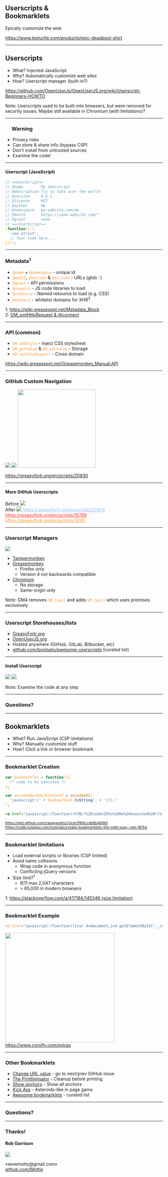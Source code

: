 <!-- .slide: data-background="#000 url(https://raw.githubusercontent.com/Mottie/Presentations/master/userscripts/images/epic-deadpool-t-shirt-teeturtle-marvel_800x.jpg) no-repeat center 50%" -->

<style>
/* First slide */
#userscripts-bookmarklets { margin-top: 100px; font-size: 1em; }
.reveal section img { border: 0; }
.reveal .backgrounds .slide-background[data-background-hash^="url(https"] { background-size: 30% auto !important; }
.reveal h2, .reveal p, .reveal a { text-shadow:1px 1px 2px #000, 0 0 1em #000, 0 0 0.2em #000; }
/* rest of the slides */
pre { white-space: pre-wrap; word-break: break-all; }
code { color: #FB9632; }
.header-icon { height: 1em; vertical-align: text-bottom; }
.reveal section img { background: transparent; border-color: #333; }
.line-through.visible { text-decoration: line-through; }
.reveal strong { color: #555; font-size: .7em; }
.reveal .small-font, .reveal .bottom-link { font-size: 0.5em; }
.reveal .med-font { font-size: 0.75em; }
.reveal .bottom-link { position:relative; bottom: -100px; }
.reveal .flex-row { display: flex; justify-content: space-evenly; }
.reveal .flex-row img { width: 40%; }
.reveal .flex-row2 { display: flex; }
.reveal .flex-row2 > div { width: 50%; }
.reveal .flex-row2 a { display: block; margin-bottom: 0.5em; }
</style>

## Userscripts &<br>Bookmarklets

<p class="image-placeholder"></p>

Epically customize the web

<a class="bottom-link" href="https://www.teeturtle.com/products/epic-deadpool-shirt">
  https://www.teeturtle.com/products/epic-deadpool-shirt
</a>

---

## Userscripts

- What? Injected JavaScript
- Why? Automatically customize web sites
- How? Userscript manager (built-in?)

<a class="bottom-link" href="https://github.com/OpenUserJs/OpenUserJS.org/wiki/Userscript-Beginners-HOWTO">
  https://github.com/OpenUserJs/OpenUserJS.org/wiki/Userscript-Beginners-HOWTO
</a>

Note: Userscripts used to be built-into browsers, but were removed for security issues. Maybe still available in Chromium (with limitations)?

---

### <img src="https://raw.githubusercontent.com/Mottie/Presentations/master/userscripts/images/warning.png" class="header-icon" /> Warning

- Privacy risks
- Can store & share info (bypass CSP)
- Don't install from untrusted sources
- Examine the code!

---

#### Userscript (JavaScript)

```js
// ==UserScript==
// @name        My Userscript
// @description Try to take over the world!
// @version     0.0.1
// @license     MIT
// @author      Me
// @namespace   my-website.com/me
// @match       https://some-website.com/*
// @grant       none
// ==/UserScript==
(function() {
  'use strict';
  // Your code here...
})();
```

---

### Metadata<sup class="small-font">1</sup>

- `@name` + `@namespace` - unique id
- `@match`, `@include` & `@exclude` - URLs (glob `*`)
- `@grant` - API permissions
- `@require` - JS code libraries to load
- `@resource` - Named resource to load (e.g. CSS)
- `@connect` - whitelist domains for XHR<sup class="small-font">2</sup>

<div class="bottom-link">
  1: <a href="https://wiki.greasespot.net/Metadata_Block">
    https://wiki.greasespot.net/Metadata_Block
  </a>
  <br />
  2: <a href="https://greasyfork.org/en/discussions/development/55737-devs-tampermonkey-s-upcoming-support-of-connect-may-break-scripts-with-gm-xmlhttprequest">
    GM_xmlHttpRequest & @connect 
  </a>
</div>

---

### API <span class="small-font">(common)</span>

- `GM_addStyle` - Inject CSS stylesheet
- `GM_getValue` & `GM_setValue` - Storage
- `GM_xmlhttpRequest` - Cross domain

<a class="bottom-link" href="https://wiki.greasespot.net/Greasemonkey_Manual:API">
  https://wiki.greasespot.net/Greasemonkey_Manual:API
</a>

---

### GitHub Custom Navigation

![](https://raw.githubusercontent.com/Mottie/Presentations/master/userscripts/images/custom-nav-before.png)
![](https://raw.githubusercontent.com/Mottie/Presentations/master/userscripts/images/custom-nav-after.png)
<img src="https://raw.githubusercontent.com/Mottie/Presentations/master/userscripts/images/custom-nav-settings.png" style="height: 250px;" />

<a class="small-font" href="https://greasyfork.org/en/scripts/20830">
  https://greasyfork.org/en/scripts/20830
</a>

---

#### More GitHub Userscripts

<div class="flex-row2">
  <div>
    Before
    <img src="https://raw.githubusercontent.com/Mottie/Presentations/master/userscripts/images/userscript1-before.png">
  </div>

  <div>
    After
    <img src="https://raw.githubusercontent.com/Mottie/Presentations/master/userscripts/images/userscript1-after.png">
    <a href="https://greasyfork.org/en/scripts/20974" style="font-size:14px; color: #91C0F0;">
      https://greasyfork.org/en/scripts/20974
    </a>
    <a href="https://greasyfork.org/en/scripts/18789" style="font-size:14px; color: #FF3230;">
      https://greasyfork.org/en/scripts/18789
    </a>
    <a href="https://greasyfork.org/en/scripts/18141" style="font-size:14px; color: #FB9632;">
      https://greasyfork.org/en/scripts/18141
    </a>
  </div>
</div>

---

### Userscript Managers

![](https://raw.githubusercontent.com/Mottie/Presentations/master/userscripts/images/userscript-support.png)

- [Tampermonkey](https://tampermonkey.net/)
- [Greasemonkey](https://www.greasespot.net/)
  - Firefox only
  - Version 4 not backwards compatible
- [Chromium](https://www.chromium.org/developers/design-documents/user-scripts)
  - No storage
  - Same-origin only

Note: GM4 removes `GM_{api}` and adds `GM.{api}` which uses promises exclusively

---

### Userscript Storehouses/lists

- [GreasyFork.org](https://greasyfork.org)
- [OpenUserJS.org](https://openuserjs.org)
- Hosted anywhere (GitHub, GitLab, Bitbucket, etc)
- [github.com/bvolpato/awesome-userscripts](https://github.com/bvolpato/awesome-userscripts) (curated list)

---

#### Install Userscript

<div class="flex-row">
  <img src="https://raw.githubusercontent.com/Mottie/Presentations/master/userscripts/images/greasyfork.png" />
  <img src="https://raw.githubusercontent.com/Mottie/Presentations/master/userscripts/images/tampermonkey.png" />
</div>

Note: Examine the code at any step

---

### Questions?

---

## Bookmarklets

- What? Run JavaScript (CSP limitations)
- Why? Manually customize stuff
- How? Click a link or browser bookmark

---

### Bookmarklet Creation

```js
var bookmarklet = function(){
  /* code to be executed */
};

var encodedBookmarkletHref = encodeURI(
  'javascript:(' + bookmarklet.toString() + ')();'
);
```

```html
<a href="javascript:(function()%7B/*%20code%20to%20be%20executed%20*/%7D)();">Click me</a>
```

<small class="bottom-link">
  <a href="https://gist.github.com/caseywatts/c0cec1f89ccdb8b469b1">
    https://gist.github.com/caseywatts/c0cec1f89ccdb8b469b1
  </a>
  <br />
  <a href="https://code.tutsplus.com/tutorials/create-bookmarklets-the-right-way--net-18154">
    https://code.tutsplus.com/tutorials/create-bookmarklets-the-right-way--net-18154
  </a>
</small>

---

### Bookmarklet limitations

<ul class="med-font">
  <li>Load external scripts or libraries (CSP limited)</li>
  <li>
    Avoid name collisions
    <ul>
      <li>Wrap code in anonymous function</li>
      <li>Conflicting jQuery versions</li>
    </ul>
  </li>
  <li>Size limit?<sup>1</sup>
    <ul>
      <li>IE11 max 2,047 characters</li>
      <li>> 65,000 in modern browsers</li>
    </ul>
  </li>
</ul>

<div class="bottom-link">
  1:
  <a href="https://stackoverflow.com/a/417184/145346">
    https://stackoverflow.com/a/417184/145346 (size limitation)
  </a>
</div>

---

### Bookmarklet Example

```js
<a href="javascript:(function(){var d=document,j=d.getElementById('__cornify_nodes'),k=null,c='https://cornify.com/js/cornify',l=0;var f=['.js','_run.js'];if(j){cornify_add();}else{k=d.createElement('div');k.id='__cornify_nodes';d.getElementsByTagName('body')[0].appendChild(k);for(;l<f.length;l++){j=d.createElement('script');j.src=c+f[l];k.appendChild(j);}}})();">cornify</a>
```

<img src="https://raw.githubusercontent.com/Mottie/Presentations/master/userscripts/images/cornify.jpg" width="350" />
<br />
<a class="small-font" href="https://www.cornify.com/extras">
  https://www.cornify.com/extras
</a>

---

### Other Bookmarklets

- [Change URL value](https://gist.github.com/Mottie/0e7a119ce0e90d054fef#change-last-value) - go to next/prev GitHub issue
- [The Printliminator](https://css-tricks.github.io/The-Printliminator/) - Cleanup before printing
- [Show anchors](http://www.sensefulsolutions.com/2009/12/show-anchors-bookmarklet.html) - Show all anchors
- [Kick Ass](https://kickassapp.com/) - Asteroids-like in page game
- [Awesome bookmarklets](https://github.com/marcobiedermann/awesome-bookmarklets) - curated list

---

### Questions?

---

### Thanks!

#### Rob Garrison

![](https://raw.githubusercontent.com/Mottie/Presentations/master/userscripts/images/avatar.png)

&#x00ab;w&#x006f;wm&#111;&#x0074;&#116;y&#x40;&#103;m&#x0061;il&#46;c&#111;m&#187;
<br>
[github.com/Mottie](https://github.com/Mottie)

